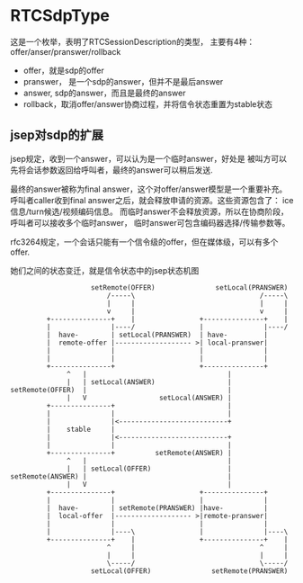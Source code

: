 # RTCSdpType

这是一个枚举，表明了RTCSessionDescription的类型，
主要有4种：offer/anser/pranswer/rollback

- offer，就是sdp的offer
- pranswer， 是一个sdp的answer，但并不是最后answer
- answer, sdp的answer，而且是最终的answer
- rollback，取消offer/answer协商过程，并将信令状态重置为stable状态

## jsep对sdp的扩展

jsep规定，收到一个answer，可以认为是一个临时answer，好处是
被叫方可以先将会话参数返回给呼叫者，最终的answer可以稍后发送.

最终的answer被称为final answer，这个对offer/answer模型是一个重要补充。
呼叫者caller收到final answer之后，就会释放申请的资源。这些资源包含了：
ice信息/turn候选/视频编码信息。
而临时answer不会释放资源，所以在协商阶段，呼叫者可以接收多个临时answer，
临时answer可包含编码器选择/传输参数等。

rfc3264规定，一个会话只能有一个信令级的offer，但在媒体级，可以有多个offer.

她们之间的状态变迁，就是信令状态中的jsep状态机图

                        setRemote(OFFER)               setLocal(PRANSWER)
                            /-----\                               /-----\
                            |     |                               |     |
                            v     |                               v     |
             +---------------+    |                +---------------+    |
             |               |----/                |               |----/
             |  have-        | setLocal(PRANSWER)  | have-         |
             |  remote-offer |------------------- >| local-pranswer|
             |               |                     |               |
             |               |                     |               |
             +---------------+                     +---------------+
                  ^   |                                   |
                  |   | setLocal(ANSWER)                  |
    setRemote(OFFER)  |                                   |
                  |   V                  setLocal(ANSWER) |
             +---------------+                            |
             |               |                            |
             |               |<---------------------------+
             |    stable     |
             |               |<---------------------------+
             |               |                            |
             +---------------+          setRemote(ANSWER) |
                  ^   |                                   |
                  |   | setLocal(OFFER)                   |
    setRemote(ANSWER) |                                   |
                  |   V                                   |
             +---------------+                     +---------------+
             |               |                     |               |
             |  have-        | setRemote(PRANSWER) |have-          |
             |  local-offer  |------------------- >|remote-pranswer|
             |               |                     |               |
             |               |----\                |               |----\
             +---------------+    |                +---------------+    |
                            ^     |                               ^     |
                            |     |                               |     |
                            \-----/                               \-----/
                        setLocal(OFFER)               setRemote(PRANSWER)
